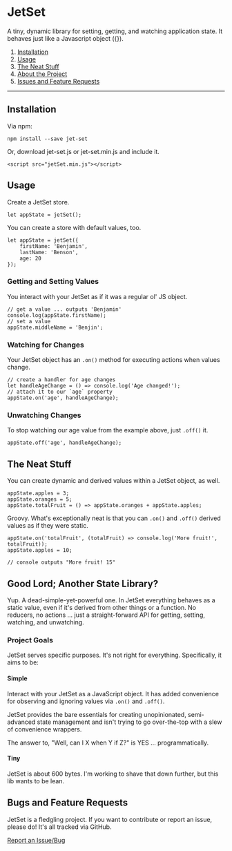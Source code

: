 # JetSet

A tiny, dynamic library for setting, getting, and watching application state. It behaves just like a Javascript object ({}).

1. [Installation](#installation)
2. [Usage](#usage)
3. [The Neat Stuff](#neatStuff)
4. [About the Project](#about)
5. [Issues and Feature Requests](#issues)

-----------------------------------------------

<a name="installation"></a>
## Installation

Via npm:

    npm install --save jet-set

Or, download jet-set.js or jet-set.min.js and include it.

    <script src="jetSet.min.js"></script>

<a name="usage"></a>
## Usage

Create a JetSet store.

    let appState = jetSet();

You can create a store with default values, too.

    let appState = jetSet({
        firstName: 'Benjamin',
        lastName: 'Benson',
        age: 20
    });

### Getting and Setting Values

You interact with your JetSet as if it was a regular ol' JS object.

    // get a value ... outputs 'Benjamin'
    console.log(appState.firstName);
    // set a value
    appState.middleName = 'Benjin';


### Watching for Changes

Your JetSet object has an `.on()` method for executing actions when values change.

    // create a handler for age changes
    let handleAgeChange = () => console.log('Age changed!');
    // attach it to our `age` property
    appState.on('age', handleAgeChange);

### Unwatching Changes

To stop watching our age value from the example above, just `.off()` it.

    appState.off('age', handleAgeChange);


<a name="neatStuff"></a>
## The Neat Stuff

You can create dynamic and derived values within a JetSet object, as well.

    appState.apples = 3;
    appState.oranges = 5;
    appState.totalFruit = () => appState.oranges + appState.apples;

Groovy. What's exceptionally neat is that you can `.on()` and `.off()` derived values as if they were static.

    appState.on('totalFruit', (totalFruit) => console.log('More fruit!', totalFruit));
    appState.apples = 10;

    // console outputs "More fruit! 15"


<a name="about"></a>
## Good Lord; Another State Library?

Yup. A dead-simple-yet-powerful one. In JetSet everything behaves as a static value, even if it's derived from other things or a function. No reducers, no actions ... just a straight-forward API for getting, setting, watching, and unwatching.

### Project Goals

JetSet serves specific purposes. It's not right for everything. Specifically, it aims to be:

#### Simple

Interact with your JetSet as a JavaScript object. It has added convenience for observing and ignoring values via `.on()` and `.off()`.

JetSet provides the bare essentials for creating unopinionated, semi-advanced state management and isn't trying to go over-the-top with a slew of convenience wrappers.

The answer to, "Well, can I X when Y if Z?" is YES ... programmatically.

#### Tiny

JetSet is about 600 bytes. I'm working to shave that down further, but this lib wants to be lean.


<a name="issues"></a>
## Bugs and Feature Requests

JetSet is a fledgling project. If you want to contribute or report an issue, please do! It's all tracked via GitHub.

[Report an Issue/Bug](https://github.com/phillipluther/jet-set/issues)
